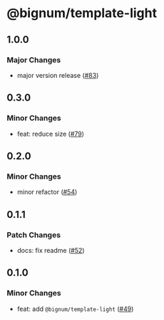 # @bignum/template-light

## 1.0.0

### Major Changes

- major version release ([#83](https://github.com/ota-meshi/bignum/pull/83))

## 0.3.0

### Minor Changes

- feat: reduce size ([#79](https://github.com/ota-meshi/bignum/pull/79))

## 0.2.0

### Minor Changes

- minor refactor ([#54](https://github.com/ota-meshi/bignum/pull/54))

## 0.1.1

### Patch Changes

- docs: fix readme ([#52](https://github.com/ota-meshi/bignum/pull/52))

## 0.1.0

### Minor Changes

- feat: add `@bignum/template-light` ([#49](https://github.com/ota-meshi/bignum/pull/49))
